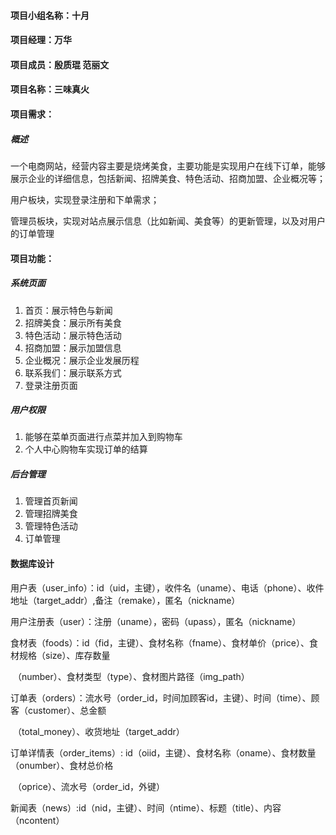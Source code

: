 #### 项目小组名称：十月

#### 项目经理：万华

#### 项目成员：殷质琨 范丽文

#### 项目名称：三味真火



#### 项目需求：

##### 概述

一个电商网站，经营内容主要是烧烤美食，主要功能是实现用户在线下订单，能够展示企业的详细信息，包括新闻、招牌美食、特色活动、招商加盟、企业概况等；

用户板块，实现登录注册和下单需求；

管理员板块，实现对站点展示信息（比如新闻、美食等）的更新管理，以及对用户的订单管理



#### 项目功能：

##### 系统页面

1. 首页：展示特色与新闻
2. 招牌美食：展示所有美食
3. 特色活动：展示特色活动
4. 招商加盟：展示加盟信息
5. 企业概况：展示企业发展历程
6. 联系我们：展示联系方式
7. 登录注册页面

##### 用户权限

1. 能够在菜单页面进行点菜并加入到购物车
2. 个人中心购物车实现订单的结算

##### 后台管理

1. 管理首页新闻
2. 管理招牌美食
3. 管理特色活动
4. 订单管理



#### 数据库设计

用户表（user_info）：id（uid，主键），收件名（uname）、电话（phone）、收件地址（target_addr）,备注（remake），匿名（nickname）

用户注册表（user）：注册（uname），密码（upass），匿名（nickname）

食材表（foods）：id（fid，主键）、食材名称（fname）、食材单价（price）、食材规格（size）、库存数量  

​                              （number）、食材类型（type）、食材图片路径（img_path）

订单表（orders）：流水号（order_id，时间加顾客id，主键）、时间（time）、顾客（customer）、总金额

​                               （total_money）、收货地址（target_addr）

订单详情表（order_items）: id（oiid，主键）、食材名称（oname）、食材数量（onumber）、食材总价格

​                                                （oprice）、流水号（order_id，外键）

新闻表（news）:id（nid，主键）、时间（ntime）、标题（title）、内容（ncontent）